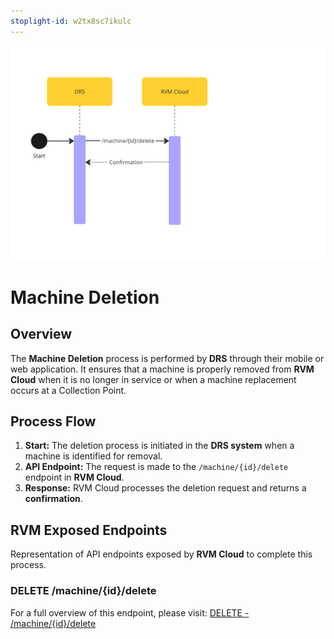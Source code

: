 ```yaml
---
stoplight-id: w2tx8sc7ikulc
---
```


![RVMDeletion.png](../../assets/images/RVMRemoval.png)

# Machine Deletion

## Overview

The **Machine Deletion** process is performed by **DRS** through their mobile or web application. It ensures that a machine is properly removed from **RVM Cloud** when it is no longer in service or when a machine replacement occurs at a Collection Point.

## Process Flow

1. **Start:** The deletion process is initiated in the **DRS system** when a machine is identified for removal.
2. **API Endpoint:** The request is made to the `/machine/{id}/delete` endpoint in **RVM Cloud**.
3. **Response:** RVM Cloud processes the deletion request and returns a **confirmation**.

## RVM Exposed Endpoints

Representation of API endpoints exposed by **RVM Cloud** to complete this process.

### DELETE /machine/{id}/delete

For a full overview of this endpoint, please visit: [DELETE - /machine/{id}/delete](../../rvm-openapi.yaml/paths/~1machine~1{id}/delete)
